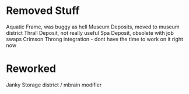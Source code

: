 # Removed Stuff
Aquatic Frame, was buggy as hell
Museum Deposits, moved to museum district
Thrall Deposit, not really useful
Spa Deposit, obsolete with job swaps
Crimson Throng integration - dont have the time to work on it right now

# Reworked
Janky Storage district / mbrain modifier 